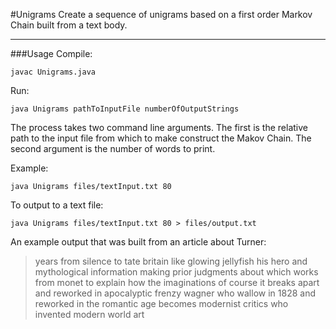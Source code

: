 #Unigrams
Create a sequence of unigrams based on a first order Markov Chain built from a text body.

---
###Usage
Compile:
```Shell
javac Unigrams.java
```

Run:
```Shell
java Unigrams pathToInputFile numberOfOutputStrings
```
The process takes two command line arguments.  The first is the relative path to the input file from which to make construct the Makov Chain.  The second argument is the number of words to print.

Example:
```Shell
java Unigrams files/textInput.txt 80
```

To output to a text file:
```Shell
java Unigrams files/textInput.txt 80 > files/output.txt
```

An example output that was built from an article about Turner:
>years from silence to tate britain like glowing jellyfish his hero and mythological information making prior judgments about which works from monet to explain how the imaginations of course it breaks apart and reworked in apocalyptic frenzy wagner who wallow in 1828 and reworked in the romantic age becomes modernist critics who invented modern world art 
